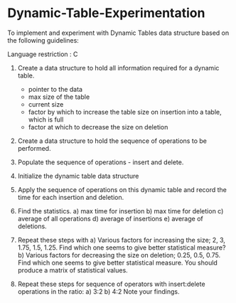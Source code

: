 # Dynamic-Table-Experimentation
To implement and experiment with Dynamic Tables data structure based on the following guidelines:

Language restriction : C 

1. Create a data structure to hold all information required for a dynamic table.
   - pointer to the data 
   - max size of the table
   - current size
   - factor by which to increase the table size on insertion into a table, which is full
   - factor at which to decrease the size on deletion

2. Create a data structure to hold the sequence of operations to be performed.

3. Populate the sequence of operations - insert and delete.

4. Initialize the dynamic table data structure

5. Apply the sequence of operations on this dynamic table and record the time for each insertion and deletion.

6. Find the statistics.
   a) max time for insertion
   b) max time for deletion
   c) average of all operations
   d) average of insertions
   e) average of deletions.

7. Repeat these steps with
   a) Various factors for increasing the size; 2, 3, 1.75, 1.5, 1.25.
	  Find which one seems to give better statistical measure?
   b) Various factors for decreasing the size on deletion; 0.25, 0.5, 0.75. 
	  Find which one seems to give better statistical measure.
   You should produce a matrix of statistical values.
	
8. Repeat these steps for sequence of operators with insert:delete operations in the ratio:
	a) 3:2
	b) 4:2
	Note your findings.
	

